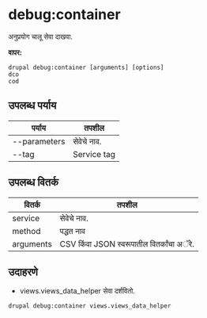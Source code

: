 # debug:container
अनुप्रयोग चालू सेवा दाखवा.

**वापर:**
```
drupal debug:container [arguments] [options]
dco
cod
```

## उपलब्ध पर्याय
पर्याय | तपशील
-------|-------------
--parameters | सेवेचे नाव.
--tag | Service tag 

## उपलब्ध वितर्क
वितर्क | तपशील
---------|-------------
service | सेवेचे नाव.
method | पद्धत नाव
arguments | CSV किंवा JSON स्वरूपातील वितर्कांचा अॅरे.

## उदाहरणे
* views.views_data_helper सेवा दर्शवितो.
```
drupal debug:container views.views_data_helper
```
